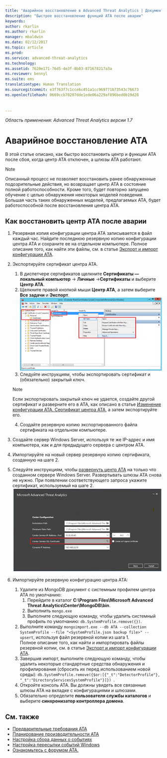 ```yaml
---
title: "Аварийное восстановление в Advanced Threat Analytics | Документация Майкрософт"
description: "Быстрое восстановление функций ATA после аварии"
keywords: 
author: rkarlin
ms.author: rkarlin
manager: mbaldwin
ms.date: 02/12/2017
ms.topic: article
ms.prod: 
ms.service: advanced-threat-analytics
ms.technology: 
ms.assetid: 7620e171-76d5-4e3f-8b03-871678217a3a
ms.reviewer: bennyl
ms.suite: ems
translationtype: Human Translation
ms.sourcegitcommit: e3f763f7c1cce6c451a1cc969771b73543c76673
ms.openlocfilehash: 0669ccb78207dde1ede06a229af896bed0b19d28


---
```


*Область применения: Advanced Threat Analytics версии 1.7*



# <a name="ata-disaster-recovery"></a>Аварийное восстановление АТА
В этой статье описано, как быстро восстановить центр и функции ATA после сбоя, когда центр АТА отключен, а шлюзы АТА работают. 

>[!NOTE]
> Описанный процесс не позволяет восстановить ранее обнаруженные подозрительные действия, но возвращает центр ATA в состояние полной работоспособности. Кроме того, будет повторно запущено обучение с целью обнаружения некоторых моделей поведения. Большая часть таких обнаруженных моделей, предлагаемых ATA, будет работоспособной после восстановления центра ATA. 

## <a name="how-to-recover-your-ata-center-after-a-disaster"></a>Как восстановить центр ATA после аварии

1. Резервная копия конфигурации центра ATA записывается в файл каждый час. Найдите последнюю резервную копию конфигурации центра ATA и сохраните ее на отдельном компьютере. Полное описание того, как найти эти файлы, см. в статье [Экспорт и импорт конфигурации ATA](/advanced-threat-analytics/deploy-use/ata-configuration-file). 
2. Экспортируйте сертификат центра ATA.
    1. В диспетчере сертификатов щелкните **Сертификаты — локальный компьютер** -> **Личные** ->**Сертификаты** и выберите **Центр ATA**.
    2. Щелкните правой кнопкой мыши **Центр ATA**, а затем выберите **Все задачи** и **Экспорт**. 
     ![Сертификат центра ATA](media/ata-center-cert.png)
    3. Следуйте инструкциям, чтобы экспортировать сертификат и (обязательно) закрытый ключ.

    > [!NOTE] 
    > Если экспортировать закрытый ключ не удается, создайте другой сертификат и разверните его в ATA, как описано в статье [Изменение конфигурации ATA. Сертификат центра ATA](/advanced-threat-analytics/deploy-use/modifying-ata-config-centercert), а затем экспортируйте его. 

    4. Создайте резервную копию экспортированного файла сертификата на отдельном компьютере.
3. Создайте сервер Windows Server, используя те же IP-адрес и имя компьютера, как и для предыдущего сервера с центром ATA.
4. Импортируйте на новый сервер резервную копию сертификата, созданную на шаге 2.
5. Следуйте инструкциям, чтобы [развернуть центр ATA](/advanced-threat-analytics/deploy-use/install-ata-step1) на только что созданном сервере Windows Server. Развертывать шлюзы ATA снова не нужно. При появлении соответствующего запроса укажите сертификат, используемый на шаге 2. 
![Восстановление центра ATA](media/ata-center-restore.png)
6. Импортируйте резервную конфигурацию центра ATA:
    1. Удалите из MongoDB документ с системным профилем центра ATA по умолчанию: 
        1. Перейдите в каталог **C:\Program Files\Microsoft Advanced Threat Analytics\Center\MongoDB\bin**. 
        2. Выполнить `mongo.exe` 
        3. Выполните следующую команду, чтобы удалить системный профиль по умолчанию: `db.SystemProfile.remove({})`.
    2. Выполните команду `mongoimport.exe --db ATA --collection SystemProfile --file "<SystemProfile.json backup file>" --upsert`, используя файл резервной копии из шага 1.</br>
    Полное описание того, как найти и импортировать файлы резервной копии, см. в статье [Экспорт и импорт конфигурации ATA](/advanced-threat-analytics/deploy-use/ata-configuration-file). 
    3. Завершив импорт, выполните следующую команду, чтобы удалить некоторые стандартные средства обнаружения и профилирования (сбросить их перед использованием новой среды): `db.SystemProfile.remove({$or:[{"_t":"DetectorProfile"}, "_t":"DirectoryServicesSystemProfile"}]}) `.
    4. Откройте консоль ATA. Вы должны увидеть все связанные шлюзы ATA на вкладке с конфигурациями и шлюзами. 
    5. Обязательно определите **пользователя службы каталогов** и выберите **синхронизатор контроллера домена**. 






## <a name="see-also"></a>См. также
- [Предварительные требования ATA](/advanced-threat-analytics/plan-design/ata-prerequisites)
- [Планирование производительности ATA](/advanced-threat-analytics/plan-design/ata-capacity-planning)
- [Настройка сбора данных о событиях](/advanced-threat-analytics/deploy-use/configure-event-collection)
- [Настройка пересылки событий Windows](/advanced-threat-analytics/deploy-use/configure-event-collection#configuring-windows-event-forwarding)
- [Ознакомьтесь с форумом ATA.](https://social.technet.microsoft.com/Forums/security/home?forum=mata)



<!--HONumber=Feb17_HO3-->


